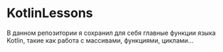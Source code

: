 # KotlinLessons
В данном репозитории я сохранил для себя главные функции языка Kotlin, такие как работа с массивами, функциями, циклами...

